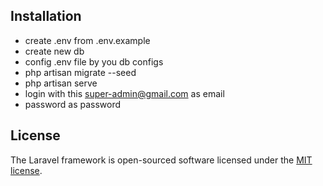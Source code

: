 
## Installation
 - create .env from .env.example
 - create new db
 - config .env file by you db configs
 - php artisan migrate --seed
 - php artisan serve
 - login with this super-admin@gmail.com as email
 - password as password


## License

The Laravel framework is open-sourced software licensed under the [MIT license](https://opensource.org/licenses/MIT).

